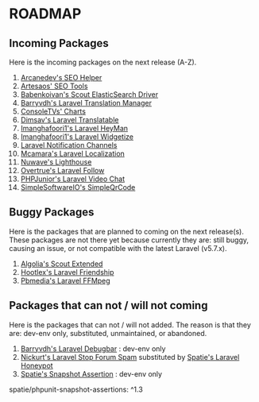 # ROADMAP

## Incoming Packages

Here is the incoming packages on the next release (A-Z).

1. [Arcanedev's SEO Helper](https://github.com/ARCANEDEV/SEO-Helper)
1. [Artesaos' SEO Tools](https://github.com/artesaos/seotools)
1. [Babenkoivan's Scout ElasticSearch Driver](https://github.com/babenkoivan/scout-elasticsearch-driver)
1. [Barryvdh's Laravel Translation Manager](https://github.com/barryvdh/laravel-translation-manager)
1. [ConsoleTVs' Charts](https://github.com/ConsoleTVs/Charts)
1. [Dimsav's Laravel Translatable](https://github.com/dimsav/laravel-translatable)
1. [Imanghafoori1's Laravel HeyMan](https://github.com/imanghafoori1/laravel-heyman)
1. [Imanghafoori1's Laravel Widgetize](https://github.com/imanghafoori1/laravel-widgetize)
1. [Laravel Notification Channels](https://github.com/laravel-notification-channels)
1. [Mcamara's Laravel Localization](https://github.com/mcamara/laravel-localization)
1. [Nuwave's Lighthouse](https://github.com/nuwave/lighthouse)
1. [Overtrue's Laravel Follow](https://github.com/overtrue/laravel-follow)
1. [PHPJunior's Laravel Video Chat](https://github.com/PHPJunior/laravel-video-chat)
1. [SimpleSoftwareIO's SimpleQrCode](https://github.com/SimpleSoftwareIO/simple-qrcode)

## Buggy Packages

Here is the packages that are planned to coming on the next release(s). These packages are not there yet because currently they are: still buggy, causing an issue, or not compatible with the latest Laravel (v5.7.x).

1. [Algolia's Scout Extended](https://github.com/algolia/scout-extended)
1. [Hootlex's Laravel Friendship](https://github.com/hootlex/laravel-friendships)
1. [Pbmedia's Laravel FFMpeg](https://github.com/pascalbaljetmedia/laravel-ffmpeg)

## Packages that can not / will not coming

Here is the packages that can not / will not added. The reason is that they are: dev-env only, substituted, unmaintained, or abandoned.

1. [Barryvdh's Laravel Debugbar](https://github.com/barryvdh/laravel-debugbar) : dev-env only
1. [Nickurt's Laravel Stop Forum Spam](https://github.com/nickurt/laravel-stopforumspam) substituted by [Spatie's Laravel Honeypot](https://github.com/spatie/laravel-honeypot)
1. [Spatie's Snapshot Assertion](https://github.com/spatie/phpunit-snapshot-assertions) : dev-env only

spatie/phpunit-snapshot-assertions: ^1.3
